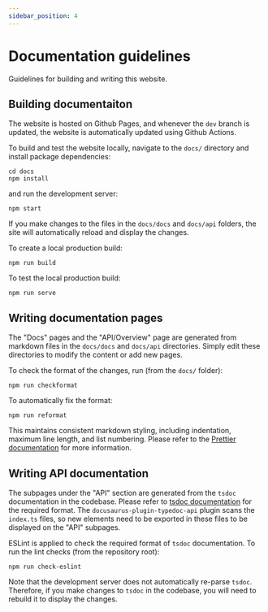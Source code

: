 ```yaml
---
sidebar_position: 4
---
```


# Documentation guidelines

Guidelines for building and writing this website.

## Building documentaiton

The website is hosted on Github Pages, and whenever the `dev` branch is updated, the website is automatically updated using Github Actions.

To build and test the website locally, navigate to the `docs/` directory and install package dependencies:

```
cd docs
npm install
```

and run the development server:

```
npm start
```

If you make changes to the files in the `docs/docs` and `docs/api` folders, the site will automatically reload and display the changes.

To create a local production build:

```
npm run build
```

To test the local production build:

```
npm run serve
```

## Writing documentation pages

The "Docs" pages and the "API/Overview" page are generated from markdown files in the `docs/docs` and `docs/api` directories. Simply edit these directories to modify the content or add new pages.

To check the format of the changes, run (from the `docs/` folder):

```
npm run checkformat
```

To automatically fix the format:

```
npm run reformat
```

This maintains consistent markdown styling, including indentation, maximum line length, and list numbering. Please refer to the [Prettier documentation](https://prettier.io/blog/2017/11/07/1.8.0.html#markdown-support) for more information.

## Writing API documentation

The subpages under the "API" section are generated from the `tsdoc` documentation in the codebase. Please refer to [tsdoc documentation](https://tsdoc.org) for the required format. The `docusaurus-plugin-typedoc-api` plugin scans the `index.ts` files, so new elements need to be exported in these files to be displayed on the "API" subpages.

ESLint is applied to check the required format of `tsdoc` documentation. To run the lint checks (from the repository root):

```
npm run check-eslint
```

Note that the development server does not automatically re-parse `tsdoc`. Therefore, if you make changes to `tsdoc` in the codebase, you will need to rebuild it to display the changes.
